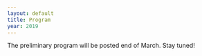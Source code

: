 ```yaml
---
layout: default
title: Program
year: 2019
---
```


<div class="col-12 col-sm-12 col-lg-12">
	
<div markdown="span" class="alert alert-info" role="alert"><i class="fa fa-info-circle"></i> The preliminary program will be posted end of March. Stay tuned!</div>

</div><!--/span-->
